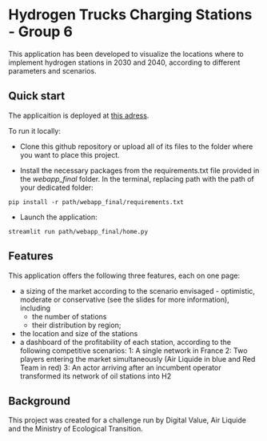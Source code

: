 # Hydrogen Trucks Charging Stations - Group 6


This application has been developed to visualize the locations where to implement hydrogen stations in 2030 and 2040, according to different parameters and scenarios.

## Quick start

The applicaition is deployed at [this adress](https://pointing9212-airliquide-webapp-finalhome-65qg7b.streamlit.app/profitability_dashboard).

To run it locally:

- Clone this github repository or upload all of its files to the folder where you want to place this project.

- Install the necessary packages from the requirements.txt file provided in the *webapp_final* folder. In the terminal, replacing path with the path of your dedicated folder:
```
pip install -r path/webapp_final/requirements.txt
```

- Launch the application:
```
streamlit run path/webapp_final/home.py
```


## Features

This application offers the following three features, each on one page:
- a sizing of the market according to the scenario envisaged - optimistic, moderate or conservative (see the slides for more information), including
  - the number of stations
  - their distribution by region;
- the location and size of the stations
- a dashboard of the profitability of each station, according to the following competitive scenarios:
  1: A single network in France
  2: Two players entering the market simultaneously (Air Liquide in blue and Red Team in red)
  3: An actor arriving after an incumbent operator transformed its network of oil stations into H2


## Background

This project was created for a challenge run by Digital Value, Air Liquide and the Ministry of Ecological Transition.
